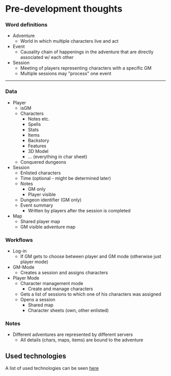 # Pre-development thoughts
### Word definitions
   - Adventure
     - World in which multiple characters live and act
   - Event
     - Causality chain of happenings in the adventure that are directly associated w/ each other
   - Session
     - Meeting of players representing characters with a specific GM
     - Multiple sessions may "process" one event
   
------------
### Data
   - Player
     - isGM
     - Characters
       - Notes etc.
       - Spells
       - Stats
       - Items
       - Backstory
       - Features
       - 3D Model
       - ... (everything in char sheet)
     - Conquered dungeons
   - Session
     - Enlisted characters
     - Time (optional - might be determined later)
     - Notes
       - GM only
       - Player visible
     - Dungeon identifier (GM only)
     - Event summary
       - Written by players after the session is completed
   - Map
     - Shared player map
     - GM visible adventure map
     
### Workflows
   - Log-in
     - If GM gets to choose between player and GM mode (otherwise just player mode)
   - GM-Mode
     - Creates a session and assigns characters
   - Player Mode
     - Character management mode
       - Create and manage characters
     - Gets a list of sessions to which one of his characters was assigned
     - Opens a session
       - Shared map
       - Character sheets (own, other enlisted)
       
### Notes
 - Different adventures are represented by different servers
   - All details (chars, maps, items) are bound to the adventure
   
## Used technologies
A list of used technologies can be seen [here](technology.md)
